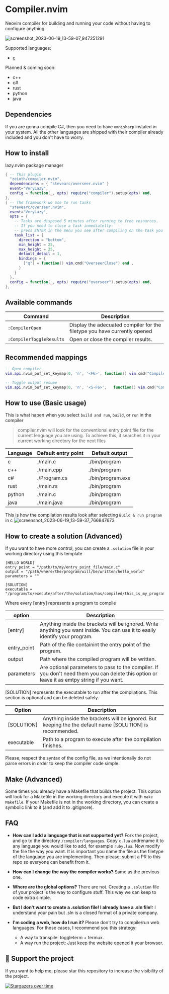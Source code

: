 # Compiler.nvim
Neovim compiler for building and running your code without having to configure anything.



![screenshot_2023-06-19_13-59-07_947251291](https://github.com/Zeioth/compiler.nvim/assets/3357792/7c31d02c-2e8d-4562-bcec-323d8a468f67)

Supported languages:

* [c](https://github.com/Zeioth/compiler.nvim/blob/main/lua/compiler/languages/c.lua)

Planned & coming soon:

* c++
* c#
* rust
* python
* java

## Dependencies
If you are gonna compile C#, then you need to have `omnisharp` instaled in your system. All the other languages are shipped with their compiler already included and you don't have to worry.

## How to install
lazy.nvim package manager
```lua
{ -- This plugin
  "zeioth/compiler.nvim",
  dependenciens = { "stevearc/overseer.nvim" }
  event="VeryLazy",
  config = function(_, opts) require("compiler").setup(opts) end,
},
{ -- The framework we use to run tasks
  "stevearc/overseer.nvim",
  event="VeryLazy",
  opts = {
    -- Tasks are disposed 5 minutes after running to free resources.
    -- If you need to close a task inmediatelly:
    -- press ENTER in the menu you see after compiling on the task you want to close.
    task_list = {
      direction = "bottom",
      min_height = 25,
      max_height = 25,
      default_detail = 1,
      bindings = {
        ["q"] = function() vim.cmd("OverseerClose") end ,
      }
    }
  },
  config = function(_, opts) require("overseer").setup(opts) end,
},
```

## Available commands

| Command | Description|
|--|--|
| `:CompilerOpen` | Display the adecuated compiler for the filetype you have currently opened |
| `:CompilerToggleResults` | Open or close the compiler results. |

## Recommended mappings

```lua
-- Open compiler
vim.api.nvim_buf_set_keymap(0, 'n', '<F6>', function() vim.cmd("CompilerOpen") end, { noremap = true, silent = true })

-- Toggle output resume
vim.api.nvim_buf_set_keymap(0, 'n', '<S-F6>',   function() vim.cmd("CompilerToggleResults" end, { noremap = true, silent = true })
```

## How to use (Basic usage)
This is what hapen when you select `build and run`, `build`, or `run` in the compiler

> compiler.nvim will look for the conventional entry point file for the current lenguage you are using. To achieve this, it searches it in your current working directory for the next files

| Language | Default entry point | Default output | 
|--|--|--|
| c | ./main.c | ./bin/program |
| c++ | ./main.cpp | ./bin/program |
| c# | ./Program.cs | ./bin/program.exe |
| rust | ./main.rs | ./bin/program |
| python | ./main.c | ./bin/program |
| java | ./main.java | ./bin/program |

This is how the compilation results look after selecting `Build & run program` in c
![screenshot_2023-06-19_13-59-37_766847673](https://github.com/Zeioth/compiler.nvim/assets/3357792/42c4ec0d-4446-4ac6-9c4a-478a32d23ca7)

## How to create a solution (Advanced)
If you want to have more control, you can create a `.solution` file in your working directory using this template 

```
[HELLO WORLD]
entry_point = "/path/to/my/entry_point_file/main.c"
output = "/path/where/the/program/will/be/written/hello_world"
parameters = ""

[SOLUTION]
executable = "/program/to/execute/after/the/solution/has/compiled/this_is_my_program"
```

Where every [entry] represents a program to compile

| option | Description |
|--|--|
| [entry] | Anything inside the brackets will be ignored. Write anything you want inside. You can use it to easily identify your program.  |
| entry_point | Path of the file containint the entry point of the program.  | 
| output | Path where the compiled program will be written. | 
| parameters | Are optional parameters to pass to the compiler. If you don't need them you can delete this option or leave it as emtpy string if you want. | 

[SOLUTION] represents the executable to run after the compilations. This section is optional and can be deleted safely.

| Option | Description |
|--|--|
| [SOLUTION] | Anything inside the brackets will be ignored. But keeping the the default name [SOLUTION] is recommended. |
| executable | Path to a program to execute after the compilation finishes. | 

Please, respect the syntax of the config file, as we intentionally do not parse errors in order to keep the compiler code simple.

## Make (Advanced)
Some times you already have a Makefile that builds the project. This option will look for a Makefile in the working directory and execute it with `make Makefile`. If your Makefile is not in the working directory, you can create a symbolic link to it (and add it to .gitignore).

## FAQ

* **How can I add a language that is not supported yet?** Fork the project, and go to the directory `/compiler/languages`. Copy `c.lua` andrename it to any language you would like to add, for example `ruby.lua`. Now modify the file the way you want. It is important you name the file as the filetype of the language you are implementing. Then please, submit a PR to this repo so everyone can benefit from it.
* **How can I change the way the compiler works?** Same as the previous one.
* **Where are the global options?** There are not. Creating a `.solution` file of your project is the way to configure stuff. This way we can keep to code extra simple.
* **But I don't want to create a .solution file! I already have a .sln file!:** I understand your pain but .sln is a closed format of a private company.
* **I'm coding a web, how do I run it?** Please don't try to compile/run web languages. For those cases, I recommend you this strategy:
  
  * A way to transpile: toggleterm + termux.
  * A way run the project: Just keep the website opened it your browser.

    
## 🌟 Support the project
If you want to help me, please star this repository to increase the visibility of the project.

[![Stargazers over time](https://starchart.cc/Zeioth/compiler.nvim.svg)](https://starchart.cc/Zeioth/compiler.nvim)
